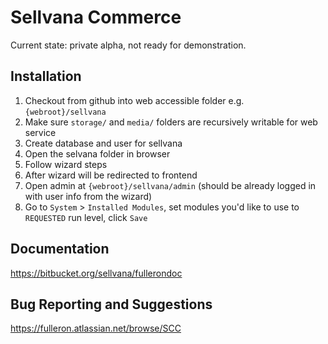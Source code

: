 Sellvana Commerce
=================

Current state: private alpha, not ready for demonstration.

Installation
------------

1. Checkout from github into web accessible folder e.g. `{webroot}/sellvana`
2. Make sure `storage/` and `media/` folders are recursively writable for web service
3. Create database and user for sellvana
4. Open the selvana folder in browser
5. Follow wizard steps
6. After wizard will be redirected to frontend
7. Open admin at `{webroot}/sellvana/admin` (should be already logged in with user info from the wizard)
8. Go to `System` > `Installed Modules`, set modules you'd like to use to `REQUESTED` run level, click `Save`

Documentation
-------------

https://bitbucket.org/sellvana/fullerondoc

Bug Reporting and Suggestions
--------------------------

https://fulleron.atlassian.net/browse/SCC